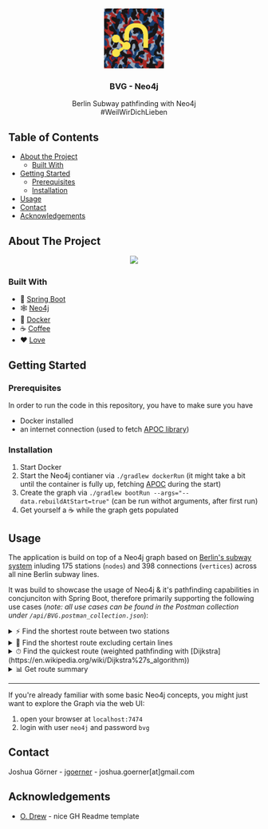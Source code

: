<!-- PROJECT LOGO -->
<br />
<p align="center">
    <img src="images/logo.png" alt="Logo" width="120" height="120">
  <h3 align="center">BVG - Neo4j</h3>

  <p align="center">
    Berlin Subway pathfinding with Neo4j 
    <br>
    #WeilWirDichLieben
  </p>
</p>



<!-- TABLE OF CONTENTS -->
## Table of Contents

* [About the Project](#about-the-project)
  * [Built With](#built-with)
* [Getting Started](#getting-started)
  * [Prerequisites](#prerequisites)
  * [Installation](#installation)
* [Usage](#usage)
* [Contact](#contact)
* [Acknowledgements](#acknowledgements)



<!-- ABOUT THE PROJECT -->
## About The Project

<p align="center">
          <img src="images/about.gif">
</p>


### Built With
- 🌱 [Spring Boot](https://spring.io/projects/spring-boot)
- 🕸 [Neo4j](https://neo4j.com/)
- 🐳 [Docker](https://www.docker.com/)
- ☕️ [Coffee](https://www.buymeacoffee.com/jgoerner)
- ❤️ [Love](https://www.youtube.com/watch?v=NyoTvgPn0rU)


<!-- GETTING STARTED -->
## Getting Started

### Prerequisites

In order to run the code in this repository, you have to make sure you have 
- Docker installed
- an internet connection (used to fetch [APOC library](https://neo4j.com/developer/neo4j-apoc/))

### Installation

1. Start Docker
2. Start the Neo4j contianer via `./gradlew dockerRun` (it might take a bit until the container is fully up, fetching [APOC](https://neo4j.com/developer/neo4j-apoc/) during the start)
3. Create the graph via `./gradlew bootRun --args="--data.rebuildAtStart=true"` (can be run withot arguments, after first run)
4. Get yourself a ☕️ while the graph gets populated


<!-- USAGE EXAMPLES -->
## Usage

The application is build on top of a Neo4j graph based on [Berlin's subway system](https://en.wikipedia.org/wiki/Berlin_U-Bahn) inluding 175 stations (`nodes`) and 398 connections (`vertices`) across all nine Berlin subway lines. 

It was build to showcase the usage of Neo4j & it's pathfinding capabilities in concjunciton with Spring Boot, therefore primarily supporting the following use cases (_note: all use cases can be found in the Postman collection under `/api/BVG.postman_collection.json`_):

<details>

  <summary>⚡️ Find the shortest route between two stations</summary>
  If you simply want to find the shortest (in terms of number of stations) route between two stations, e.g.:


  ```curl
    [GET] http://localhost:8080/route?from=Alexanderplatz&to=Mehringdamm
  ```

  will yield

  <br>

  ```json
    {
    "segments": [
        {
            "from": {
                "name": "Alexanderplatz"
            },
            "to": {
                "name": "Jannowitzbrücke"
            },
            "line": "U8",
            "duration": 1
        },
        {
            "from": {
                "name": "Jannowitzbrücke"
            },
            "to": {
                "name": "Heinrich-Heine-Straße"
            },
            "line": "U8",
            "duration": 2
        },
        {
            "from": {
                "name": "Heinrich-Heine-Straße"
            },
            "to": {
                "name": "Moritzplatz"
            },
            "line": "U8",
            "duration": 1
        },
        {
            "from": {
                "name": "Moritzplatz"
            },
            "to": {
                "name": "Kottbusser Tor"
            },
            "line": "U8",
            "duration": 2
        },
        {
            "from": {
                "name": "Kottbusser Tor"
            },
            "to": {
                "name": "Prinzenstaße"
            },
            "line": "U3",
            "duration": 2
        },
        {
            "from": {
                "name": "Prinzenstaße"
            },
            "to": {
                "name": "Hallesches Tor"
            },
            "line": "U3",
            "duration": 2
        },
        {
            "from": {
                "name": "Hallesches Tor"
            },
            "to": {
                "name": "Mehringdamm"
            },
            "line": "U6",
            "duration": 2
        }
    ]
}
  ```
    
</details>

<details>

  <summary>🚫 Find the shortest route excluding certain lines</summary>
  If you simply want to find the shortest route between two stations without certain lines, e.g.:


  ```curl
    [GET] http://localhost:8080/route?from=Alexanderplatz&to=Mehringdamm&exclude=U8,U5
  ```

  will yield

  <br>

  ```json
  {
    "segments": [
        {
            "from": {
                "name": "Alexanderplatz"
            },
            "to": {
                "name": "Klosterstraße"
            },
            "line": "U2",
            "duration": 2
        },
        {
            "from": {
                "name": "Klosterstraße"
            },
            "to": {
                "name": "Märkisches Museum"
            },
            "line": "U2",
            "duration": 1
        },
        {
            "from": {
                "name": "Märkisches Museum"
            },
            "to": {
                "name": "Spittelmarkt"
            },
            "line": "U2",
            "duration": 2
        },
        {
            "from": {
                "name": "Spittelmarkt"
            },
            "to": {
                "name": "Hausvogteiplatz"
            },
            "line": "U2",
            "duration": 2
        },
        {
            "from": {
                "name": "Hausvogteiplatz"
            },
            "to": {
                "name": "Stadtmitte"
            },
            "line": "U2",
            "duration": 2
        },
        {
            "from": {
                "name": "Stadtmitte"
            },
            "to": {
                "name": "Kochstraße / Checkpoints Charlie"
            },
            "line": "U6",
            "duration": 1
        },
        {
            "from": {
                "name": "Kochstraße / Checkpoints Charlie"
            },
            "to": {
                "name": "Hallesches Tor"
            },
            "line": "U6",
            "duration": 1
        },
        {
            "from": {
                "name": "Hallesches Tor"
            },
            "to": {
                "name": "Mehringdamm"
            },
            "line": "U6",
            "duration": 2
        }
    ]
}
  ```
   
</details>

<details>

  <summary>⏱ Find the quickest route (weighted pathfinding with [Dijkstra](https://en.wikipedia.org/wiki/Dijkstra%27s_algorithm))</summary>
  If you simply want to find the fastest (in terms of number duration) route between two stations, e.g.:


  ```curl
    [GET] http://localhost:8080/route?from=Paradestraße&to=Boddinstraße&strategy=fastest
  ```

  will yield

  <br>

  ```json
    {
    "segments": [
        {
            "from": {
                "name": "Paradestraße"
            },
            "to": {
                "name": "Platz der Luftbrücke"
            },
            "line": "U6",
            "duration": 1
        },
        {
            "from": {
                "name": "Platz der Luftbrücke"
            },
            "to": {
                "name": "Mehringdamm"
            },
            "line": "U6",
            "duration": 2
        },
        {
            "from": {
                "name": "Mehringdamm"
            },
            "to": {
                "name": "Gneisenaustraße"
            },
            "line": "U7",
            "duration": 1
        },
        {
            "from": {
                "name": "Gneisenaustraße"
            },
            "to": {
                "name": "Südstern"
            },
            "line": "U7",
            "duration": 2
        },
        {
            "from": {
                "name": "Südstern"
            },
            "to": {
                "name": "Hermannplatz"
            },
            "line": "U7",
            "duration": 2
        },
        {
            "from": {
                "name": "Hermannplatz"
            },
            "to": {
                "name": "Boddinstraße"
            },
            "line": "U8",
            "duration": 1
        }
    ]
}
  ```
    
</details>

<details>

  <summary>📊 Get route summary</summary>
  If you're interested in some additional summary statistics, e.g.:


  ```curl
    [GET] http://localhost:8080/route?from=Paradestraße&to=Boddinstraße&summarized=true&strategy=fastest
  ```

  will yield

  <br>

  ```json
    {
    "segments": [
        {
            "from": {
                "name": "Paradestraße"
            },
            "to": {
                "name": "Platz der Luftbrücke"
            },
            "line": "U6",
            "duration": 1
        },
        {
            "from": {
                "name": "Platz der Luftbrücke"
            },
            "to": {
                "name": "Mehringdamm"
            },
            "line": "U6",
            "duration": 2
        },
        {
            "from": {
                "name": "Mehringdamm"
            },
            "to": {
                "name": "Gneisenaustraße"
            },
            "line": "U7",
            "duration": 1
        },
        {
            "from": {
                "name": "Gneisenaustraße"
            },
            "to": {
                "name": "Südstern"
            },
            "line": "U7",
            "duration": 2
        },
        {
            "from": {
                "name": "Südstern"
            },
            "to": {
                "name": "Hermannplatz"
            },
            "line": "U7",
            "duration": 2
        },
        {
            "from": {
                "name": "Hermannplatz"
            },
            "to": {
                "name": "Boddinstraße"
            },
            "line": "U8",
            "duration": 1
        }
    ],
    "stations": 7,
    "duration": 9,
    "strategy": "fastest"
}
  ```
   
    
</details>

---

If you're already familiar with some basic Neo4j concepts, you might just want to explore the Graph via the web UI:

1. open your browser at `localhost:7474`
2. login with user `neo4j` and password `bvg`

<!-- CONTACT -->
## Contact

Joshua Görner - [jgoerner](https://www.linkedin.com/in/jgoerner/) - joshua.goerner[at]gmail.com


<!-- ACKNOWLEDGEMENTS -->
## Acknowledgements
* [O. Drew](https://github.com/othneildrew/Best-README-Template) - nice GH Readme template

